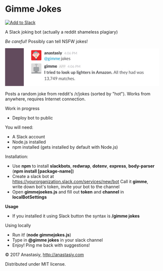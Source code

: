 # Gimme Jokes

<a href="https://slack.com/oauth/authorize?&client_id=112240882771.147772491696&scope=commands"><img alt="Add to Slack" height="40" width="139" src="https://platform.slack-edge.com/img/add_to_slack.png" srcset="https://platform.slack-edge.com/img/add_to_slack.png 1x, https://platform.slack-edge.com/img/add_to_slack@2x.png 2x" /></a>

A Slack joking bot (actually a reddit shameless plagiary)

*Be careful!* Possibly can tell NSFW jokes!

![](https://github.com/anastasiuspernat/gimmejokes/blob/master/gimmejokes_example.jpg?raw=true)

Posts a random joke from reddit's /r/jokes (sorted by "hot"). Works from anywhere, requires Internet connection.

Work in progress

* Deploy bot to public

You will need:

* A Slack account
* Node.js installed
* npm installed (gets installed by default with Node.js)

Installation:

* Use **npm** to install **slackbots**, **redwrap**, **dotenv**, **express**, **body-parser** (**npm install [package-name]**)
* Create a slack bot at https://yourorganization.slack.com/services/new/bot
Call it **gimme**, write down bot's token, invite your bot to the channel
* Open **gimmejoekes.js** and fill out **token** and **channel** in **localBotSettings**

**Usage**

* If you installed it using Slack button the syntax is **/gimme jokes**

Using locally

* Run it! (**node gimmejokes.js**)
* Type in **@gimme jokes** in your slack channel
* Enjoy! Ping me back with suggestions!

&copy; 2017 Anastasiy, http://anastasiy.com

Distributed under MIT license.
